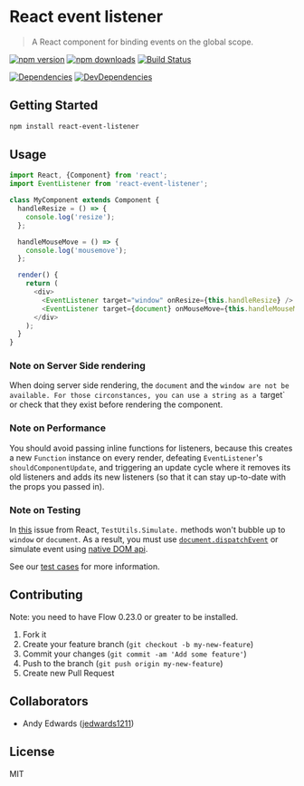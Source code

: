 # React event listener

> A React component for binding events on the global scope.

[![npm version](https://img.shields.io/npm/v/react-event-listener.svg?style=flat-square)](https://www.npmjs.com/package/react-event-listener)
[![npm downloads](https://img.shields.io/npm/dm/react-event-listener.svg?style=flat-square)](https://www.npmjs.com/package/react-event-listener)
[![Build Status](https://travis-ci.org/oliviertassinari/react-event-listener.svg?branch=master)](https://travis-ci.org/oliviertassinari/react-event-listener)

[![Dependencies](https://img.shields.io/david/oliviertassinari/react-event-listener.svg?style=flat-square)](https://david-dm.org/oliviertassinari/react-event-listener)
[![DevDependencies](https://img.shields.io/david/dev/oliviertassinari/react-event-listener.svg?style=flat-square)](https://david-dm.org/oliviertassinari/react-event-listener#info=devDependencies&view=list)

## Getting Started

```sh
npm install react-event-listener
```

## Usage

```js
import React, {Component} from 'react';
import EventListener from 'react-event-listener';

class MyComponent extends Component {
  handleResize = () => {
    console.log('resize');
  };

  handleMouseMove = () => {
    console.log('mousemove');
  };

  render() {
    return (
      <div>
        <EventListener target="window" onResize={this.handleResize} />
        <EventListener target={document} onMouseMove={this.handleMouseMove} capture={true} />
      </div>
    );
  }
}
```

### Note on Server Side rendering

When doing server side rendering, the `document` and the `window are not be available.
For those circonstances, you can use a string as a `target` or check that they exist
before rendering the component.


### Note on Performance

You should avoid passing inline functions for listeners, because this creates a new `Function` instance on every
render, defeating `EventListener`'s `shouldComponentUpdate`, and triggering an update cycle where it removes its old
listeners and adds its new listeners (so that it can stay up-to-date with the props you passed in).


### Note on Testing

In [this](https://github.com/facebook/react/issues/5043) issue from React, `TestUtils.Simulate.` methods won't bubble up to `window` or `document`. As a result, you must use [`document.dispatchEvent`](https://developer.mozilla.org/en-US/docs/Web/API/EventTarget/dispatchEvent) or simulate event using [native DOM api](https://developer.mozilla.org/en-US/docs/Web/API/HTMLElement/click).

See our [test cases](https://github.com/oliviertassinari/react-event-listener/blob/master/src/index.spec.js) for more information.


## Contributing

Note: you need to have Flow 0.23.0 or greater to be installed.

1. Fork it
2. Create your feature branch (`git checkout -b my-new-feature`)
3. Commit your changes (`git commit -am 'Add some feature'`)
4. Push to the branch (`git push origin my-new-feature`)
5. Create new Pull Request


## Collaborators

 - Andy Edwards ([jedwards1211](https://github.com/jedwards1211))


## License

MIT
